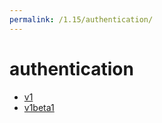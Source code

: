 ```yaml
---
permalink: /1.15/authentication/
---
```


# authentication



* [v1](v1/index.md)
* [v1beta1](v1beta1/index.md)